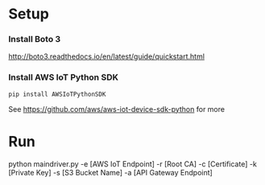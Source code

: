 # Setup
### Install Boto 3

http://boto3.readthedocs.io/en/latest/guide/quickstart.html

### Install AWS IoT Python SDK

`pip install AWSIoTPythonSDK`

See https://github.com/aws/aws-iot-device-sdk-python for more

# Run
python maindriver.py -e [AWS IoT Endpoint] -r [Root CA] -c [Certificate] -k [Private Key] -s [S3 Bucket Name] -a [API Gateway Endpoint]
